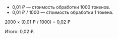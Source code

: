 * 0,01&nbsp;₽ — стоимость обработки 1000 токенов.
* 0,01&nbsp;₽ / 1000 — стоимость обработки 1 токена.

2000 × (0,01&nbsp;₽ / 1000) = 0,02&nbsp;₽

Итого: 0,02&nbsp;₽.